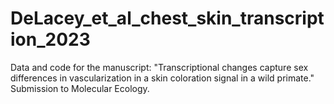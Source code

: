 # DeLacey_et_al_chest_skin_transcription_2023
Data and code for the manuscript: "Transcriptional changes capture sex differences in vascularization in a skin coloration signal in a wild primate." Submission to Molecular Ecology.
